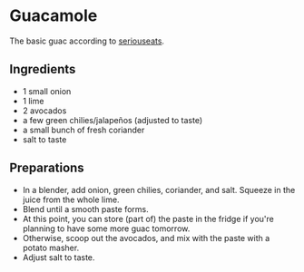 # Guacamole

The basic guac according to [seriouseats](https://www.seriouseats.com/the-best-basic-guacamole-recipe).

## Ingredients

- 1 small onion
- 1 lime
- 2 avocados
- a few green chilies/jalapeños (adjusted to taste)
- a small bunch of fresh coriander
- salt to taste

## Preparations

- In a blender, add onion, green chilies, coriander, and salt. Squeeze in the juice from the whole lime.
- Blend until a smooth paste forms.
- At this point, you can store (part of) the paste in the fridge if you're planning to have some more guac tomorrow.
- Otherwise, scoop out the avocados, and mix with the paste with a potato masher.
- Adjust salt to taste.
